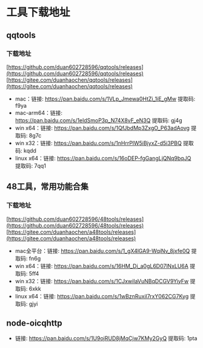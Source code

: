 # 工具下载地址

## qqtools

### 下载地址
[https://github.com/duan602728596/qqtools/releases](https://github.com/duan602728596/qqtools/releases)   
[https://gitee.com/duanhaochen/qqtools/releases](https://gitee.com/duanhaochen/qqtools/releases)
* mac：链接: https://pan.baidu.com/s/1VLp_Jmewa0HtZi_1iE_gMw 提取码: f9ya
* mac-arm64：链接: https://pan.baidu.com/s/1eldSmoP3p_N74X8vF_eN3Q 提取码: gj4g
* win x64：链接: https://pan.baidu.com/s/1QfJbdMp3ZxgO_P63adAovg 提取码: 8g7c
* win x32：链接: https://pan.baidu.com/s/1nHrrPlW5iBjyxZ-d5i3PBQ 提取码: kqdd
* linux x64：链接: https://pan.baidu.com/s/16oDEP-fgGangLjQNq9bqJQ 提取码: 7qq1

## 48工具，常用功能合集

### 下载地址
[https://github.com/duan602728596/48tools/releases](https://github.com/duan602728596/48tools/releases)   
[https://gitee.com/duanhaochen/a48tools/releases](https://gitee.com/duanhaochen/a48tools/releases)
* mac全平台：链接: https://pan.baidu.com/s/1_gX4lGA9-WqiNv_8jxfe0Q 提取码: fn6g
* win x64：链接: https://pan.baidu.com/s/16HM_Di_a0gL6D07lNxLU6A 提取码: 5ff4
* win x32：链接: https://pan.baidu.com/s/1CJxwiIaVuNBqDCGV9YiyFw 提取码: 6xkk
* linux x64：链接: https://pan.baidu.com/s/1wBznRuxil7rxY062CG7Kyg 提取码: gjyi

## node-oicqhttp

* 链接: https://pan.baidu.com/s/1U9ojRUD8jMqCjw7KMy2GyQ 提取码: 1pta

